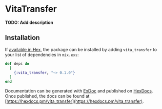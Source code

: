 # VitaTransfer

**TODO: Add description**

## Installation

If [available in Hex](https://hex.pm/docs/publish), the package can be installed
by adding `vita_transfer` to your list of dependencies in `mix.exs`:

```elixir
def deps do
  [
    {:vita_transfer, "~> 0.1.0"}
  ]
end
```

Documentation can be generated with [ExDoc](https://github.com/elixir-lang/ex_doc)
and published on [HexDocs](https://hexdocs.pm). Once published, the docs can
be found at [https://hexdocs.pm/vita_transfer](https://hexdocs.pm/vita_transfer).

